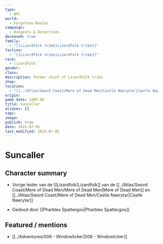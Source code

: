 ```yaml
---
type:
  - NPC
world:
  - Forgotten Realms
campaign:
  - Dungeons & Detectives
deceased: true
family:
  - "[[Lizardfolk tribe|Lizardfolk tribe]]"
faction:
  - "[[Lizardfolk tribe|Lizardfolk tribe]]"
race:
  - lizardfolk
gender: 
class: 
description: Former chief of Lizardfolk tribe
shop: 
location:
  - "[[../Atlas/Sword Coast/Mere of Dead Men/Castle Naerytar|Castle Naerytar]]"
origin: 
game_date: 1489 DR
title: Suncaller
aliases: []
tags: 
image: 
publish: true
date: 2025-07-05
last_modified: 2025-07-05
---
```

# Suncaller

## Character summary
* Vorige leider van de [[Lizardfolk|Lizardfolk]] van de [[../Atlas/Sword Coast/Mere of Dead Men/Mere of Dead Men|Mere of Dead Men]] en [[../Atlas/Sword Coast/Mere of Dead Men/Castle Naerytar|Castle Naerytar]]
- Gedood door [[Pharblex Spattergoo|Pharblex Spattergoo]]
## Featured / mentions
- [[../Adventures/006 - Windowlicker|006 - Windowlicker]]


